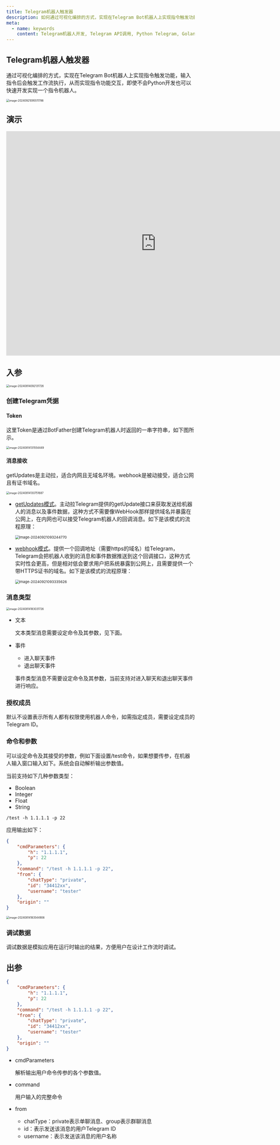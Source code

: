 ```yaml
---
title: Telegram机器人触发器
description: 如何通过可视化编排的方式，实现在Telegram Bot机器人上实现指令触发功能，输入指令后会触发工作流执行。
meta:
  - name: keywords
    content: Telegram机器人开发, Telegram API调用, Python Telegram, Golang Telegram, Telegram Github, Telegram Bot机器人, 低代码, AI工作流, 流程引擎
---
```


## Telegram机器人触发器

通过可视化编排的方式，实现在Telegram Bot机器人上实现指令触发功能，输入指令后会触发工作流执行，从而实现指令功能交互，即使不会Python开发也可以快速开发实现一个指令机器人。

<img src="./img/telegram-trigger-menu.png" alt="image-20240921095511786" style="zoom:50%;" />

## 演示

<iframe width="800" height="600" src="https://www.youtube.com/embed/cGxT9cmANGw" frameborder="0" allowfullscreen></iframe>



## 入参

<img src="./img/telegram_trigger_input_parameter.png" alt="image-20240814092131726" style="zoom:50%;" />





### 创建Telegram凭据

#### Token

这里Token是通过BotFather创建Telegram机器人时返回的一串字符串，如下图所示。

<img src="./img/create_telegram_bot_from_botfather.png" alt="image-20240814131554449" style="zoom:50%;" />

#### 消息接收

getUpdates是主动拉，适合内网且无域名环境。webhook是被动接受，适合公网且有证书域名。

<img src="./img/create_telegram_credential.png" alt="image-20240814130751687" style="zoom:50%;" />

- [getUpdates模式](https://core.telegram.org/bots/api#getupdates)。主动拉Telegram提供的getUpdate接口来获取发送给机器人的消息以及事件数据，这种方式不需要像WebHook那样提供域名并暴露在公网上，在内网也可以接受Telegram机器人的回调消息。如下是该模式的流程原理：

  <img src="./img/telegram-message-getupdate.png" alt="image-20240921093244770" style="zoom:67%;" />

- [webhook模式](https://core.telegram.org/bots/api#setwebhook)。提供一个回调地址（需要https的域名）给Telegram，Telegram会把机器人收到的消息和事件数据推送到这个回调接口，这种方式实时性会更高，但是相对低会要求用户把系统暴露到公网上，且需要提供一个带HTTPS证书的域名。如下是该模式的流程原理：

  <img src="./img/telegram-message-webhook.png" alt="image-20240921093335626" style="zoom:67%;" />



### 消息类型

<img src="./img/telegram_msg_type.png" alt="image-20240814183031726" style="zoom:50%;" />

- 文本

  文本类型消息需要设定命令及其参数，见下面。

- 事件
  - 进入聊天事件
  - 退出聊天事件
  
  事件类型消息不需要设定命令及其参数，当前支持对进入聊天和退出聊天事件进行响应。
  
  


### 授权成员

默认不设置表示所有人都有权限使用机器人命令，如需指定成员，需要设定成员的Telegram ID。



### 命令和参数

可以设定命令及其接受的参数，例如下面设置/test命令，如果想要传参，在机器人输入窗口输入如下。系统会自动解析输出参数值。

当前支持如下几种参数类型：

- Boolean
- Integer
- Float
- String

```
/test -h 1.1.1.1 -p 22
```

应用输出如下：

```json
{
    "cmdParameters": {
        "h": "1.1.1.1",
        "p": 22
    },
    "command": "/test -h 1.1.1.1 -p 22",
    "from": {
        "chatType": "private",
        "id": "34412xx",
        "username": "tester"
    },
    "origin": ""
}
```

<img src="./img/telegram_cmd_and_parameter.png" alt="image-20240814183544906" style="zoom:50%;" />



### 调试数据

调试数据是模拟应用在运行时输出的结果，方便用户在设计工作流时调试。



## 出参

```json
{
    "cmdParameters": {
        "h": "1.1.1.1",
        "p": 22
    },
    "command": "/test -h 1.1.1.1 -p 22",
    "from": {
        "chatType": "private",
        "id": "34412xx",
        "username": "tester"
    },
    "origin": ""
}
```

- cmdParameters

  解析输出用户命令传参的各个参数值。

- command

  用户输入的完整命令

- from

  - chatType：private表示单聊消息、group表示群聊消息
  - id：表示发送该消息的用户Telegram ID
  - username：表示发送该消息的用户名称

